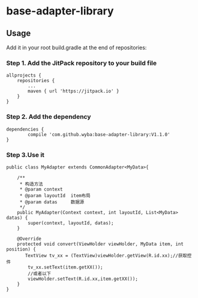 # base-adapter-library

## Usage

Add it in your root build.gradle at the end of repositories:

### Step 1. Add the JitPack repository to your build file

    allprojects {
		repositories {
			...
			maven { url 'https://jitpack.io' }
		}
	}

### Step 2. Add the dependency

	dependencies {
	        compile 'com.github.wyba:base-adapter-library:V1.1.0'
	}

### Step 3.Use it

	public class MyAdapter extends CommonAdapter<MyData>{

        /**
         * 构造方法
         * @param context
         * @param layoutId  item布局
         * @param datas     数据源
         */
        public MyAdapter(Context context, int layoutId, List<MyData> datas) {
            super(context, layoutId, datas);
        }

        @Override
        protected void convert(ViewHolder viewHolder, MyData item, int position) {
           TextView tv_xx = (TextView)viewHolder.getView(R.id.xx);//获取控件
            tv_xx.setText(item.getXX());
            //或者以下
            viewHolder.setText(R.id.xx,item.getXX());
        }
    }